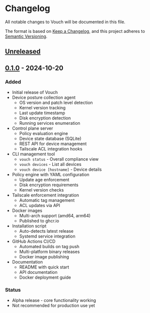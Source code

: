 # Changelog

All notable changes to Vouch will be documented in this file.

The format is based on [Keep a Changelog](https://keepachangelog.com/en/1.0.0/),
and this project adheres to [Semantic Versioning](https://semver.org/spec/v2.0.0.html).

## [Unreleased]

## [0.1.0] - 2024-10-20

### Added
- Initial release of Vouch
- Device posture collection agent
  - OS version and patch level detection
  - Kernel version tracking
  - Last update timestamp
  - Disk encryption detection
  - Running services enumeration
- Control plane server
  - Policy evaluation engine
  - Device state database (SQLite)
  - REST API for device management
  - Tailscale ACL integration hooks
- CLI management tool
  - `vouch status` - Overall compliance view
  - `vouch devices` - List all devices
  - `vouch device [hostname]` - Device details
- Policy engine with YAML configuration
  - Update age enforcement
  - Disk encryption requirements
  - Kernel version checks
- Tailscale enforcement integration
  - Automatic tag management
  - ACL updates via API
- Docker images
  - Multi-arch support (amd64, arm64)
  - Published to ghcr.io
- Installation script
  - Auto-detects latest release
  - Systemd service integration
- GitHub Actions CI/CD
  - Automated builds on tag push
  - Multi-platform binary releases
  - Docker image publishing
- Documentation
  - README with quick start
  - API documentation
  - Docker deployment guide

### Status
- Alpha release - core functionality working
- Not recommended for production use yet

[Unreleased]: https://github.com/haasonsaas/vouch/compare/v0.1.0...HEAD
[0.1.0]: https://github.com/haasonsaas/vouch/releases/tag/v0.1.0
